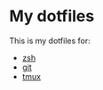 # My dotfiles

This is my dotfiles for:
 + [zsh](./zsh/.zshrc)
 + [git](./git/.gitconfig)
 + [tmux](./tmux/.tmux.conf)
